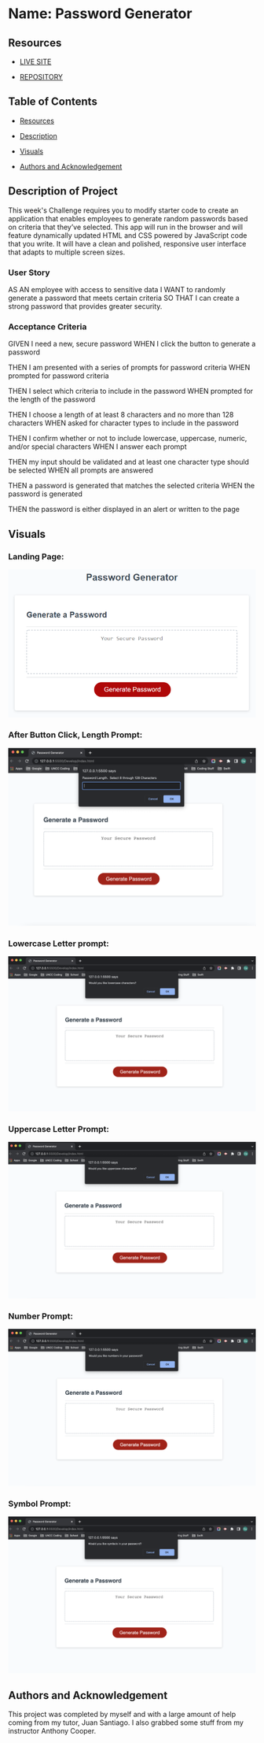 # Name: Password Generator

## Resources
- [LIVE SITE](https://github.com/okdavekk/my-password-generator)

- [REPOSITORY](https://okdavekk.github.io/my-password-generator/)

## Table of Contents
- [Resources](#resources)

- [Description](#description-of-project)

- [Visuals](#visuals)

- [Authors and Acknowledgement](#authors-and-acknowledgement)

## Description of Project

This week's Challenge requires you to modify starter code to create an application that enables employees to generate random passwords based on criteria that they’ve selected. This app will run in the browser and will feature dynamically updated HTML and CSS powered by JavaScript code that you write. It will have a clean and polished, responsive user interface that adapts to multiple screen sizes.

### User Story

AS AN employee with access to sensitive data
I WANT to randomly generate a password that meets certain criteria
SO THAT I can create a strong password that provides greater security.

### Acceptance Criteria

GIVEN I need a new, secure password
WHEN I click the button to generate a password

THEN I am presented with a series of prompts for password criteria
WHEN prompted for password criteria

THEN I select which criteria to include in the password
WHEN prompted for the length of the password

THEN I choose a length of at least 8 characters and no more than 128 characters
WHEN asked for character types to include in the password

THEN I confirm whether or not to include lowercase, uppercase, numeric, and/or special characters
WHEN I answer each prompt

THEN my input should be validated and at least one character type should be selected
WHEN all prompts are answered

THEN a password is generated that matches the selected criteria
WHEN the password is generated

THEN the password is either displayed in an alert or written to the page

## Visuals

### Landing Page:
![Image](./assets/images/03-javascript-homework-demo.png)

### After Button Click, Length Prompt:
![Image](./assets/images/password-length-prompt.png)

### Lowercase Letter prompt:
![Image](./assets/images/lowercase-letter-prompt.png)

### Uppercase Letter Prompt:
![Image](./assets/images/uppercase-letter-prompt.png)

### Number Prompt:
![Image](./assets/images/number-prompt.png)

### Symbol Prompt:
![Image](./assets/images/symbols-prompt.png)

## Authors and Acknowledgement

This project was completed by myself and with a large amount of help coming from my tutor, Juan Santiago.  I also grabbed some stuff from my instructor Anthony Cooper.   